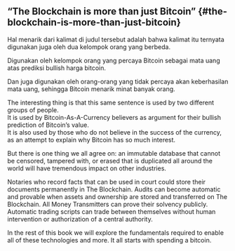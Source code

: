 ## “The Blockchain is more than just Bitcoin” {#the-blockchain-is-more-than-just-bitcoin}

Hal menarik dari kalimat di judul tersebut adalah bahwa kalimat itu ternyata digunakan juga oleh dua kelompok orang yang berbeda. 

Digunakan oleh kelompok orang yang percaya Bitcoin sebagai mata uang atas prediksi bullish harga bitcoin. 

Dan juga digunakan oleh orang-orang yang tidak percaya akan keberhasilan mata uang, sehingga Bitcoin menarik minat banyak orang.





The interesting thing is that this same sentence is used by two different groups of people.  
It is used by Bitcoin-As-A-Currency believers as argument for their bullish prediction of Bitcoin’s value.  
It is also used by those who do not believe in the success of the currency, as an attempt to explain why Bitcoin has so much interest.

But there is one thing we all agree on: an immutable database that cannot be censored, tampered with, or erased that is duplicated all around the world will have tremendous impact on other industries.

Notaries who record facts that can be used in court could store their documents permanently in The Blockchain. Audits can become automatic and provable when assets and ownership are stored and transferred on The Blockchain. All Money Transmitters can prove their solvency publicly. Automatic trading scripts can trade between themselves without human intervention or authorization of a central authority.

In the rest of this book we will explore the fundamentals required to enable all of these technologies and more. It all starts with spending a bitcoin.

